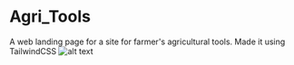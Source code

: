 # Agri_Tools

A web landing page for a site for farmer's agricultural tools.
Made it using TailwindCSS
![alt text](https://media.licdn.com/dms/image/C4D22AQG50fFfTuKeEw/feedshare-shrink_2048_1536/0/1676104763989?e=1678924800&v=beta&t=GqYXhLbKZROV78o7ZmX-jPtZGHYjT0rBvsF2ZHYNN3I)
